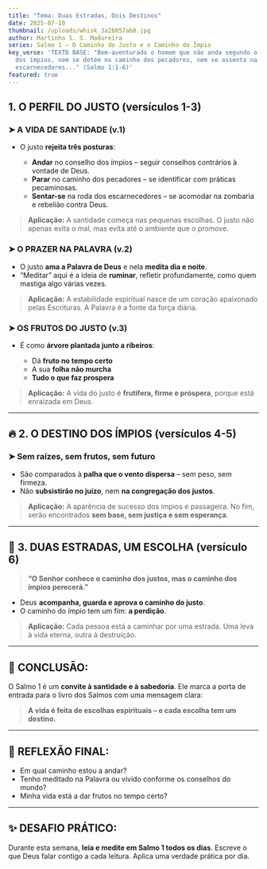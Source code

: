 ```yaml
---
title: "Tema: Duas Estradas, Dois Destinos"
date: 2025-07-10
thumbnail: /uploads/whisk_3a2b057ab8.jpg
author: Martinho S. S. Madureira
series: Salmo 1 – O Caminho do Justo e o Caminho do Ímpio
key_verse: 'TEXTO BASE: "Bem-aventurado o homem que não anda segundo o conselho
  dos ímpios, nem se detém no caminho dos pecadores, nem se assenta na roda dos
  escarnecedores..." (Salmo 1:1-6)'
featured: true
---
```

<!--StartFragment-->

## 1. **O PERFIL DO JUSTO** (versículos 1-3)

### ➤ A VIDA DE SANTIDADE (v.1)

* O justo **rejeita três posturas**:

  * **Andar** no conselho dos ímpios – seguir conselhos contrários à vontade de Deus.
  * **Parar** no caminho dos pecadores – se identificar com práticas pecaminosas.
  * **Sentar-se** na roda dos escarnecedores – se acomodar na zombaria e rebelião contra Deus.

> **Aplicação:** A santidade começa nas pequenas escolhas. O justo não apenas evita o mal, mas evita até o ambiente que o promove.

### ➤ O PRAZER NA PALAVRA (v.2)

* O justo **ama a Palavra de Deus** e nela **medita dia e noite**.
* “Meditar” aqui é a ideia de **ruminar**, refletir profundamente, como quem mastiga algo várias vezes.

> **Aplicação:** A estabilidade espiritual nasce de um coração apaixonado pelas Escrituras. A Palavra é a fonte da força diária.

### ➤ OS FRUTOS DO JUSTO (v.3)

* É como **árvore plantada junto a ribeiros**:

  * Dá **fruto no tempo certo**
  * A sua **folha não murcha**
  * **Tudo o que faz prospera**

> **Aplicação:** A vida do justo é **frutífera, firme e próspera**, porque está enraizada em Deus.

- - -

## 🔥 2. **O DESTINO DOS ÍMPIOS** (versículos 4-5)

### ➤ Sem raízes, sem frutos, sem futuro

* São comparados à **palha que o vento dispersa** – sem peso, sem firmeza.
* Não **subsistirão no juízo**, nem **na congregação dos justos**.

> **Aplicação:** A aparência de sucesso dos ímpios é passageira. No fim, serão encontrados **sem base, sem justiça e sem esperança**.

- - -

## 👑 3. **DUAS ESTRADAS, UM ESCOLHA** (versículo 6)

> **“O Senhor conhece o caminho dos justos, mas o caminho dos ímpios perecerá.”**

* Deus **acompanha, guarda e aprova o caminho do justo**.
* O caminho do ímpio tem um fim: **a perdição**.

> **Aplicação:** Cada pessoa está a caminhar por uma estrada. Uma leva à vida eterna, outra à destruição.

- - -

## 📌 CONCLUSÃO:

O Salmo 1 é um **convite à santidade e à sabedoria**. Ele marca a porta de entrada para o livro dos Salmos com uma mensagem clara:

> **A vida é feita de escolhas espirituais – e cada escolha tem um destino.**

- - -

## 🙏 REFLEXÃO FINAL:

* Em qual caminho estou a andar?
* Tenho meditado na Palavra ou vivido conforme os conselhos do mundo?
* Minha vida está a dar frutos no tempo certo?

- - -

## ✨ DESAFIO PRÁTICO:

Durante esta semana, **leia e medite em Salmo 1 todos os dias**. Escreve o que Deus falar contigo a cada leitura. Aplica uma verdade prática por dia.

<!--EndFragment-->